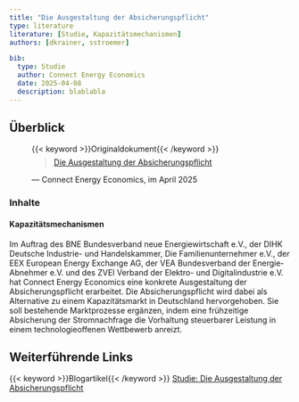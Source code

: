 ```yaml
---
title: "Die Ausgestaltung der Absicherungspflicht"
type: literature
literature: [Studie, Kapazitätsmechanismen]
authors: [dkrainer, sstroemer]

bib:
  type: Studie
  author: Connect Energy Economics
  date: 2025-04-08
  description: blablabla
---
```


## Überblick

<figure>
    {{< keyword >}}Originaldokument{{< /keyword >}}
    <blockquote style="margin-top: 0.5em;">
        <a href="https://www.connect-ee.com/wp-content/uploads/2025/04/Connect_Ausgestaltung_der_Absicherungspflicht_2025.pdf" target="_blank">
            Die Ausgestaltung der Absicherungspflicht
        </a>
    </blockquote>
    <figcaption>— Connect Energy Economics, im April 2025</figcaption>
</figure>

### Inhalte

#### Kapazitätsmechanismen

Im Auftrag des BNE Bundesverband neue Energiewirtschaft e.V., der DIHK Deutsche Industrie- und Handelskammer, Die Familienunternehmer e.V., der EEX European Energy Exchange AG, der VEA Bundesverband der Energie-Abnehmer e.V. und des ZVEI Verband der Elektro- und Digitalindustrie e.V. hat Connect Energy Economics eine konkrete Ausgestaltung der Absicherungspflicht erarbeitet. Die Absicherungspflicht wird dabei als Alternative zu einem Kapazitätsmarkt in Deutschland hervorgehoben. Sie soll bestehende Marktprozesse ergänzen, indem eine frühzeitige Absicherung der Stromnachfrage die Vorhaltung steuerbarer Leistung in einem technologieoffenen Wettbewerb anreizt.

## Weiterführende Links

{{< keyword >}}Blogartikel{{< /keyword >}} [Studie: Die Ausgestaltung der Absicherungspflicht](https://www.connect-ee.com/2025/04/08/studie-die-ausgestaltung-der-absicherungspflicht/)
